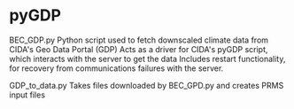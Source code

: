 pyGDP
=====
BEC_GDP.py
  Python script used to fetch downscaled climate data from CIDA's Geo Data Portal (GDP)
  Acts as a driver for CIDA's pyGDP script, which interacts with the server to get the data
  Includes restart functionality, for recovery from communications failures with the server.
  
GDP_to_data.py
  Takes files downloaded by BEC_GPD.py and creates PRMS input files
